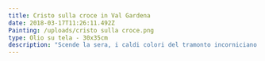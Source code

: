 ```yaml
---
title: Cristo sulla croce in Val Gardena
date: 2018-03-17T11:26:11.492Z
Painting: /uploads/cristo sulla croce.png
type: Olio su tela - 30x35cm
description: "Scende la sera, i caldi colori del tramonto incorniciano il Cristo.\r\n\r\nL'opera è accompagnata da un documento che ne certifica l'autenticità.\r\n"
---
```



